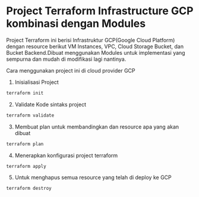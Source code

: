 # Project Terraform Infrastructure GCP kombinasi dengan Modules

Project Terraform ini berisi Infrastruktur GCP(Google Cloud Platform) dengan resource berikut VM Instances, VPC, Cloud Storage Bucket, dan Bucket Backend.Dibuat menggunakan Modules untuk implementasi yang sempurna dan mudah di modifikasi lagi nantinya.

Cara menggunakan project ini di cloud provider GCP

1. Inisialisasi Project
```bash 
terraform init
```

2. Validate Kode sintaks project
```bash
terraform validate
```

3. Membuat plan untuk membandingkan dan resource apa yang akan dibuat 
```bash
terraform plan
```

4. Menerapkan konfigurasi project terraform
```bash
terraform apply
```

5. Untuk menghapus semua resource yang telah di deploy ke GCP
```bash
terraform destroy
```
